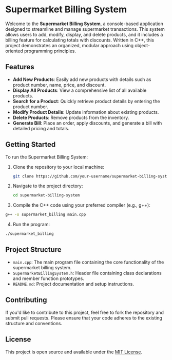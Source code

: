 # Supermarket Billing System

Welcome to the **Supermarket Billing System**, a console-based application designed to streamline and manage supermarket transactions. This system allows users to add, modify, display, and delete products, and it includes a billing feature for calculating totals with discounts. Written in C++, this project demonstrates an organized, modular approach using object-oriented programming principles.

## Features

- **Add New Products**: Easily add new products with details such as product number, name, price, and discount.
- **Display All Products**: View a comprehensive list of all available products.
- **Search for a Product**: Quickly retrieve product details by entering the product number.
- **Modify Product Details**: Update information about existing products.
- **Delete Products**: Remove products from the inventory.
- **Generate Bill**: Place an order, apply discounts, and generate a bill with detailed pricing and totals.

## Getting Started

To run the Supermarket Billing System:

1. Clone the repository to your local machine:

   ```bash
   git clone https://github.com/your-username/supermarket-billing-system.git

   ```

2. Navigate to the project directory:

   ```bash
   cd supermarket-billing-system
   ```

3. Compile the C++ code using your preferred compiler (e.g., g++):

```bash
g++ -o supermarket_billing main.cpp
```

4. Run the program:

```bash
./supermarket_billing
```


## Project Structure

- `main.cpp`: The main program file containing the core functionality of the supermarket billing system.
- `SupermarketBillingSystem.h`: Header file containing class declarations and member function prototypes.
- `README.md`: Project documentation and setup instructions.

## Contributing

If you'd like to contribute to this project, feel free to fork the repository and submit pull requests. Please ensure that your code adheres to the existing structure and conventions.

## License

This project is open source and available under the [MIT License](LICENSE).

